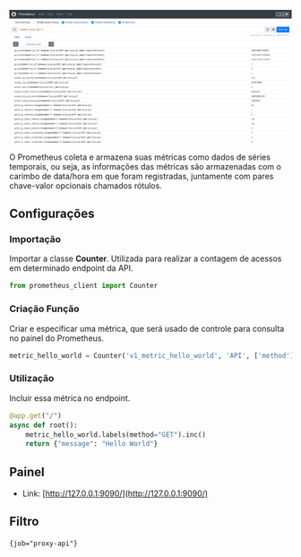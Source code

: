 ![Prometheus](image_prometheus.png)

O Prometheus coleta e armazena suas métricas como dados de séries temporais, ou seja, as
informações das métricas são armazenadas com o carimbo de data/hora em que foram registradas,
juntamente com pares chave-valor opcionais chamados rótulos.

## Configurações

### Importação
Importar a classe **Counter**. Utilizada para realizar a contagem de acessos em
determinado endpoint da API.

```python
from prometheus_client import Counter
```

### Criação Função
Criar e especificar uma métrica, que será usado de controle para consulta no painel do Prometheus.

```python
metric_hello_world = Counter('v1_metric_hello_world', 'API', ['method'])
```

### Utilização
Incluir essa métrica no endpoint.

```python
@app.get("/")
async def root():
    metric_hello_world.labels(method="GET").inc()
    return {"message": "Hello World"}
```

## Painel

- Link: [http://127.0.0.1:9090/](http://127.0.0.1:9090/)

## Filtro

```
{job="proxy-api"}
```
